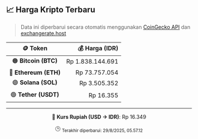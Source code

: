 

<!-- HARGA_KRIPTO -->
## 📈 Harga Kripto Terbaru

> Data ini diperbarui secara otomatis menggunakan [CoinGecko API](https://www.coingecko.com/) dan [exchangerate.host](https://exchangerate.host/)

<div align="center">

| 🪙 Token | 💰 Harga (IDR) |
|:------:|---------------:|
| 🟠 **Bitcoin (BTC)**   | Rp 1.838.144.691 |
| 🔵 **Ethereum (ETH)**  | Rp 73.757.054 |
| 🟣 **Solana (SOL)**    | Rp 3.505.352 |
| 🟢 **Tether (USDT)**   | Rp 16.355 |

---

💱 **Kurs Rupiah (USD → IDR)**: Rp 16.349

🕒 <sub>Terakhir diperbarui: 29/8/2025, 05.57.12</sub>

</div>
<!-- /HARGA_KRIPTO -->